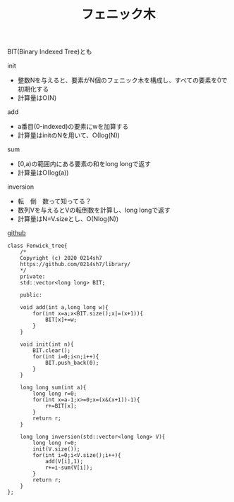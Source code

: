 ﻿---
title: "フェニック木"
permalink: /posts/fenwicktree
writer: 0214sh7
layout: post
---

BIT(Binary Indexed Tree)とも

init
- 整数Nを与えると、要素がN個のフェニック木を構成し、すべての要素を0で初期化する
- 計算量はΟ(N)

add
- a番目(0-indexed)の要素にwを加算する
- 計算量はinitのNを用いて、Ο(log(N))


sum
- [0,a)の範囲内にある要素の和をlong longで返す
- 計算量はΟ(log(a))

inversion
- 転　倒　数って知ってる？
- 数列Vを与えるとVの転倒数を計算し、long longで返す
- 計算量はN=V.sizeとし、Ο(Nlog(N))

[github](https://github.com/0214sh7/procon-library/blob/master/data%20structure/Fenwick%20tree.cpp)

~~~
class Fenwick_tree{
    /*
    Copyright (c) 2020 0214sh7
    https://github.com/0214sh7/library/
    */
    private:
    std::vector<long long> BIT;
    
    public:
    
    void add(int a,long long w){
        for(int x=a;x<BIT.size();x|=(x+1)){
            BIT[x]+=w;
        }
    }
    
    void init(int n){
        BIT.clear();
        for(int i=0;i<n;i++){
            BIT.push_back(0);
        }
    }
    
    long long sum(int a){
        long long r=0;
        for(int x=a-1;x>=0;x=(x&(x+1))-1){
            r+=BIT[x];
        }
        return r;
    }
    
    long long inversion(std::vector<long long> V){
        long long r=0;
        init(V.size());
        for(int i=0;i<V.size();i++){
            add(V[i],1);
            r+=i-sum(V[i]);
        }
        return r;
    }
};

~~~